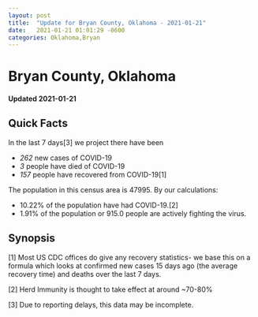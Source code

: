 ```yaml
---
layout: post
title:  "Update for Bryan County, Oklahoma - 2021-01-21"
date:   2021-01-21 01:01:29 -0600
categories: Oklahoma,Bryan
---
```


# Bryan County, Oklahoma
#### Updated 2021-01-21

## Quick Facts

In the last 7 days[3] we project there have been
- *262* new cases of COVID-19
- *3* people have died of COVID-19
- *157* people have recovered from COVID-19[1]

The population in this census area is 47995. By our calculations:
- 10.22% of the population have had COVID-19.[2]
- 1.91% of the population or 915.0 people are actively fighting the virus.

## Synopsis




[1] Most US CDC offices do give any recovery statistics- we base this on a formula which looks at confirmed new cases
15 days ago (the average recovery time) and deaths over the last 7 days.

[2] Herd Immunity is thought to take effect at around ~70-80%

[3] Due to reporting delays, this data may be incomplete.
 
    